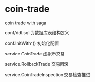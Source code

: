 # coin-trade

coin trade with saga

conf/ddl.sql 为数据库表结构定义

conf.InitWith*() 初始化配置

service.CoinTrade 虚拟币交易

service.RollbackTrade 交易回滚

service.CoinTradeInspection 交易检查推进
